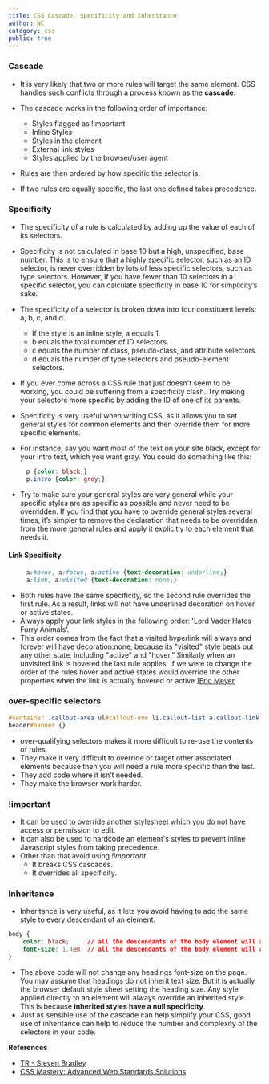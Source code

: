 ```yaml
---
title: CSS Cascade, Specificity and Inheritance
author: NC
category: css
public: true
---
```


### Cascade

+ It is very likely that two or more rules will target the same element. CSS handles such conflicts through a process known as the **cascade**.

+ The cascade works in the following order of importance:
     +  Styles flagged as !important
     +  Inline Styles
     +  Styles in the <head> element
     +  External link styles
     +  Styles applied by the browser/user agent

+ Rules are then ordered by how specific the selector is.
+ If two rules are equally specific, the last one defined takes precedence.

### Specificity

+ The specificity of a rule is calculated by adding up the value of each of its selectors.
+ Specificity is not calculated in base 10 but a high, unspecified, base number. This is to ensure that a highly specific selector, such as an ID selector, is never overridden by lots of less specific selectors, such as type selectors. However, if you have fewer than 10 selectors in a specific selector, you can calculate specificity in base 10 for simplicity’s sake.

+ The specificity of a selector is broken down into four constituent levels: a, b, c, and d.
     + If the style is an inline style, a equals 1.
     + b equals the total number of ID selectors.
     + c equals the number of class, pseudo-class, and attribute selectors.
     + d equals the number of type selectors and pseudo-element selectors.


+ If you ever come across a CSS rule that just doesn't seem to be working, you could be suffering from a specificity clash. Try making your selectors more specific by adding the ID of one of its parents.

+ Specificity is very useful when writing CSS, as it allows you to set general styles for common elements and then override them for more specific elements.
+ For instance, say you want most of the text on your site black, except for your intro text, which you want gray. You could do something like this:

```css
     p {color: black;}
     p.intro {color: grey;}
```

+ Try to make sure your general styles are very general while your specific styles are as specific as possible and never need to be overridden. If you find that you have to override general styles several times, it’s simpler to remove the declaration that needs to be overridden from the more general rules and apply it explicitly to each element that needs it.

#### Link Specificity

```css
     a:hover, a:focus, a:active {text-decoration: underline;}
     a:link, a:visited {text-decoration: none;}
```
+ Both rules have the same specificity, so the second rule overrides the first rule. As a result, links will not have underlined decoration on hover or active states.
+ Always apply your link styles in the following order: 'Lord Vader Hates Furry Animals’.
+ This order comes from the fact that a visited hyperlink will always and forever will have decoration:none, because its "visited" style beats out any other state, including "active" and "hover.” Similarly when an unvisited link is hovered the last rule applies. If we were to change the order of the rules hover and active states would override the other properties when the link is actually hovered or active ][Eric Meyer](http://meyerweb.com/eric/css/link-specificity.html)

### over-specific selectors

```css
#container .callout-area ul#callout-one li.callout-list a.callout-link {}
header#banner {}
```

+ over-qualifying selectors makes it more difficult to re-use the contents of rules.
+ They make it very difficult to override or target other associated elements because then you will need a rule more specific than the last.
+ They add code where it isn’t needed.
+ They make the browser work harder.

### !important

+ It can be used to override another stylesheet which you do not have access or permission to edit.
+ It can also be used to hardcode an element's styles to prevent inline Javascript styles from taking precedence.
+ Other than that avoid using *!important*.
     + It breaks CSS cascades.
     + It overrides all specificity.

### Inheritance

+ Inheritance is very useful, as it lets you avoid having to add the same style to every descendant of an element.

```css
body {
    color: black;     // all the descendants of the body element will also have black text
    font-size: 1.4em  // all the descendants of the body element will also have font-size of 1.4 em.
}
```

+ The above code will not change any headings font-size on the page. You may assume that headings do not inherit text size. But it is actually the browser default style sheet setting the heading size. Any style applied directly to an element will always override an inherited style. This is because **inherited styles have a null specificity**.
+ Just as sensible use of the cascade can help simplify your CSS, good use of inheritance can help to reduce the number and complexity of the selectors in your code.

**References**

- [TR - Steven Bradley](http://www.vanseodesign.com/css/css-specificity-inheritance-cascaade/)
- [CSS Mastery: Advanced Web Standards Solutions](http://www.amazon.com/CSS-Mastery-Advanced-Standards-Solutions/dp/1430223979)
